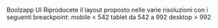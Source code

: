 Boolzapp UI
Riproducete il layout proposto nelle varie risoluzioni con i seguenti breackpoint:
mobile < 542
tablet da 542 a 992
desktop > 992